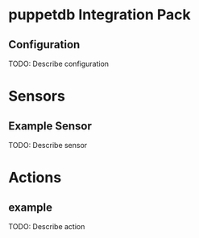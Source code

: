 # puppetdb Integration Pack

## Configuration
TODO: Describe configuration


# Sensors

## Example Sensor
TODO: Describe sensor


# Actions

## example
TODO: Describe action
